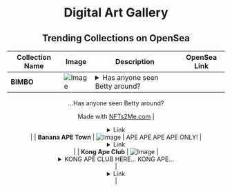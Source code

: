 <div align="center">

# Digital Art Gallery

## Trending Collections on OpenSea

| Collection Name                       | Image                                                                                     | Description                       | OpenSea Link                                                                                          |
|---------------------------------------|-------------------------------------------------------------------------------------------|-----------------------------------|--------------------------------------------------------------------------------------------------------|
| **BIMBO** | ![Image](https://i.seadn.io/s/raw/files/36eab92ac96b8e872adddaea016d16ca.webp?w=500&auto=format?w=200&auto=format) | <details><summary>Has anyone seen Betty around?
...</summary>Has anyone seen Betty around?

Made with [NFTs2Me.com](https://nfts2me.com/)</details> | <details><summary>Link</summary>[BIMBO](https://opensea.io/collection/bimbo-7)</details> |
| **Banana APE Town** | ![Image](https://i.seadn.io/s/raw/files/942eded1c001b84aec40807f67dae997.gif?w=500&auto=format?w=200&auto=format) | APE APE APE APE ONLY! | <details><summary>Link</summary>[Banana APE Town](https://opensea.io/collection/banana-ape-town)</details> |
| **Kong Ape Club** | ![Image](https://i.seadn.io/s/raw/files/611b862285672da55a6f4dd97e08e1e9.png?w=500&auto=format?w=200&auto=format) | <details><summary>KONG APE CLUB HERE... KONG APE...</summary>KONG APE CLUB HERE... KONG APE CLUB HERE... KONG APE CLUB HERE... KONG APE CLUB HERE... KONG APE CLUB HERE... KONG APE CLUB HERE... KONG APE CLUB HERE... KONG APE CLUB HERE... KONG APE CLUB HERE... KONG APE CLUB HERE...[REVEAL SOON]

Made with [NFTs2Me.com](https://nfts2me.com/)</details> | <details><summary>Link</summary>[Kong Ape Club](https://opensea.io/collection/kong-ape-club-3)</details> |

</div>